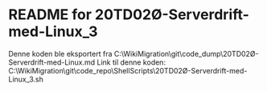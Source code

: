# README for 20TD02Ø-Serverdrift-med-Linux_3
Denne koden ble eksportert fra C:\WikiMigration\git\code_dump\20TD02Ø-Serverdrift-med-Linux.md
Link til denne koden: C:\WikiMigration\git\code_repo\ShellScripts\20TD02Ø-Serverdrift-med-Linux_3.sh
